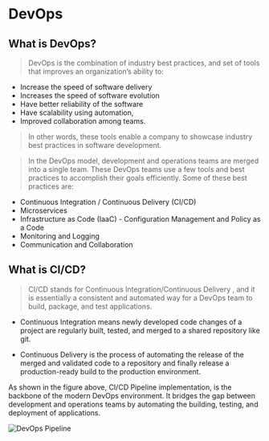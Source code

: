 # DevOps

## What is DevOps?
> DevOps is the combination of industry best practices, and set of tools that improves an organization’s ability to:

- Increase the speed of software delivery
- Increases the speed of software evolution
- Have better reliability of the software
- Have scalability using automation,
- Improved collaboration among teams.

> In other words, these tools enable a company to showcase industry best practices in software development.

> In the DevOps model, development and operations teams are merged into a single team. These DevOps teams use a few tools and best practices to accomplish their goals efficiently. Some of these best practices are:

- Continuous Integration / Continuous Delivery (CI/CD)
- Microservices
- Infrastructure as Code (IaaC) - Configuration Management and Policy as a Code
- Monitoring and Logging
- Communication and Collaboration

## What is CI/CD?
> CI/CD stands for Continuous Integration/Continuous Delivery , and it is essentially a consistent and automated way for a DevOps team to build, package, and test applications.

- Continuous Integration means newly developed code changes of a project are regularly built, tested, and merged to a shared repository like git.

- Continuous Delivery is the process of automating the release of the merged and validated code to a repository and finally release a production-ready build to the production environment.

As shown in the figure above, CI/CD Pipeline implementation, is the backbone of the modern DevOps environment. It bridges the gap between development and operations teams by automating the building, testing, and deployment of applications.


![DevOps Pipeline](https://i.imgur.com/DuIXHbT.png)
